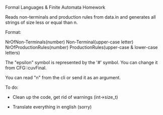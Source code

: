 Formal Languages & Finite Automata Homework

Reads non-terminals and production rules from data.in and generates all strings of size less or equal than n.

Format:

NrOfNon-Terminals(number)
Non-Terminal(upper-case letter)
NrOfProductionRules(number)
ProductionRules(upper-case & lower-case letters)

The "epsilon" symbol is represented by the '#' symbol. You can change it from CFG::cuvFinal.

You can read "n" from the cli or send it as an argument.

To do: 

* Clean up the code, get rid of warnings (int->size_t)

* Translate everything in english (sorry)
